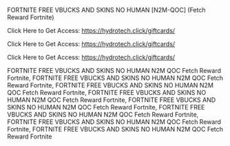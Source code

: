 FORTNITE FREE VBUCKS AND SKINS NO HUMAN [N2M-QOC] (Fetch Reward Fortnite)

Click Here to Get Access: https://hydrotech.click/giftcards/

Click Here to Get Access: https://hydrotech.click/giftcards/

Click Here to Get Access: https://hydrotech.click/giftcards/

FORTNITE FREE VBUCKS AND SKINS NO HUMAN N2M QOC Fetch Reward Fortnite, FORTNITE FREE VBUCKS AND SKINS NO HUMAN N2M QOC Fetch Reward Fortnite, FORTNITE FREE VBUCKS AND SKINS NO HUMAN N2M QOC Fetch Reward Fortnite, FORTNITE FREE VBUCKS AND SKINS NO HUMAN N2M QOC Fetch Reward Fortnite, FORTNITE FREE VBUCKS AND SKINS NO HUMAN N2M QOC Fetch Reward Fortnite, FORTNITE FREE VBUCKS AND SKINS NO HUMAN N2M QOC Fetch Reward Fortnite, FORTNITE FREE VBUCKS AND SKINS NO HUMAN N2M QOC Fetch Reward Fortnite, FORTNITE FREE VBUCKS AND SKINS NO HUMAN N2M QOC Fetch Reward Fortnite
